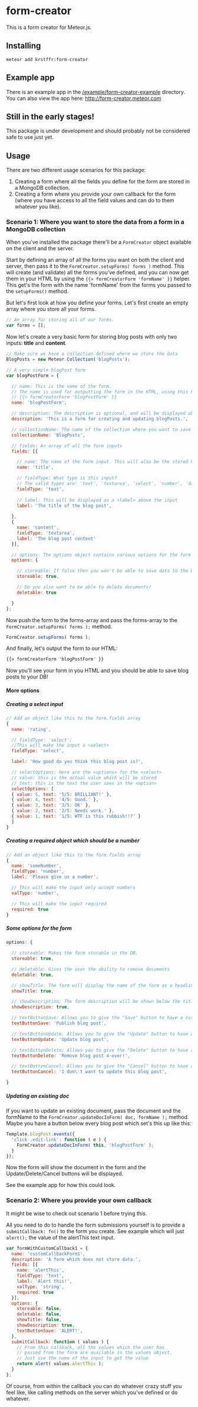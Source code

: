 form-creator
===================

This is a form creator for Meteor.js.


## Installing

```meteor add krstffr:form-creator```


## Example app

There is an example app in the [/example/form-creator-example](https://github.com/krstffr/meteor-form-creator/tree/master/example/form-creator-example) directory. You can also view the app here: http://form-creator.meteor.com


## Still in the early stages!

This package is under development and should probably not be considered safe to use just yet.


## Usage

There are two different usage scenarios for this package:

1. Creating a form where all the fields you define for the form are stored in a MongoDB collection.
2. Creating a form where you provide your own callback for the form (where you have access to all the field values and can do to them whatever you like).


### Scenario 1: Where you want to store the data from a form in a MongoDB collection

When you've installed the package there'll be a ```FormCreator``` object available on the client and the server. 

Start by defining an array of all the forms you want on both the client and server, then pass it to the ```FormCreator.setupForms( forms )``` method. This will create (and validate) all the forms you've defined, and you can now get them in your HTML by using the ```{{> formCreatorForm 'formName' }}``` helper. This get's the form with the name 'formName' from the forms you passed to the ```setupForms()``` method.

But let's first look at how you define your forms. Let's first create an empty array where you store all your forms.

```javascript
// An array for storing all of our forms.
var forms = [];
```

Now let's create a very basic form for storing blog posts with only two inputs: **title** and **content**.

```javascript
// Make sure we have a collection defined where we store the data
BlogPosts = new Meteor.Collection('blogPosts');

// A very simple blogPost form
var blogPostForm = {

  // name: This is the name of the form.
  // The name is used for outputting the form in the HTML, using this helper:
  // {{> formCreatorForm 'blogPostForm' }}
  name: 'blogPostForm',

  // description: The description is optional, and will be displayed above the form (if you want it to)
  description: 'This is a form for creating and updating blogPosts.',

  // collectionName: The name of the collection where you want to save the form data.
  collectionName: 'BlogPosts',

  // fields: An array of all the form inputs
  fields: [{

    // name: The name of the form input. This will also be the stored key in the DB.
    name: 'title',

    // fieldType: What type is this input?
    // The valid types are: 'text', 'textarea', 'select', 'number', 'date', 'password'
    fieldType: 'text',
	
    // label: This will be displayed as a <label> above the input
    label: 'The title of the blog post',
		
  },
  {
    name: 'content',
    fieldType: 'textarea',
    label: 'The blog post content'
  }],

  // options: The options object contains various options for the form
  options: {

    // storeable: If false then you won't be able to save data to the DB
    storeable: true,

    // Do you also want to be able to delete documents?
    deletable: true

  }
};
```

Now push the form to the forms-array and pass the forms-array to the ```FormCreator.setupForms( forms );``` method.

```javascript
FormCreator.setupForms( forms );
```

And finally, let's output the form to our HTML:
```HTML
{{> formCreatorForm 'blogPostForm' }}
```

Now you'll see your form in you HTML and you should be able to save blog posts to your DB!


#### More options

##### Creating a select input

```javascript
// Add an object like this to the form.fields array
{
  name: 'rating',

  // fieldType: 'select'; 
  //This will make the input a <select>
  fieldType: 'select',

  label: 'How good do you think this blog post is?',

  // selectOptions: Here are the <options> for the <select>
  // value: this is the actual value which will be stored
  // text: this is the text the user sees in the <option>
  selectOptions: [
  { value: 5, text: '5/5: BRILLIANT!' },
  { value: 4, text: '4/5: Good.' },
  { value: 3, text: '3/5: OK' },
  { value: 2, text: '2/5: Needs work.' },
  { value: 1, text: '1/5: WTF is this rubbish!!?' }
  ]
}
```

##### Creating a required object which should be a number

```javascript
// Add an object like this to the form.fields array
{
  name: 'someNumber',
  fieldType: 'number',
  label: 'Please give us a number',

  // This will make the input only accept numbers
  valType: 'number',

  // This will make the input required
  required: true
}
```

##### Some options for the form

```javascript
options: {

  // storeable: Makes the form storable in the DB.
  storeable: true,

  // deletable: Gives the user the ability to remove documents
  deletable: true,

  // showTitle: The form will display the name of the form as a headline at the top
  showTitle: true,

  // showDescription: The form description will be shown below the title
  showDescription: true,

  // textButtonSave: Allows you to give the "Save" button to have a custom text.
  textButtonSave: 'Publish blog post',

  // textButtonUpdate: Allows you to give the "Update" button to have a custom text.
  textButtonUpdate: 'Update blog post',

  // textButtonDelete: Allows you to give the "Delete" button to have a custom text.
  textButtonDelete: 'Remove blog post 4-ever!',

  // textButtonCancel: Allows you to give the "Cancel" button to have a custom text.
  textButtonCancel: 'I don\'t want to update this blog post',

}
```

##### Updating an existing doc

If you want to update an existing document, pass the document and the formName to the ```FormCreator.updateDocInForm( doc, formName );``` method. Maybe you have a button below every blog post which set's this up like this:

```javascript
Template.blogPost.events({
  'click .edit-link': function ( e ) {
    FormCreator.updateDocInForm( this, 'blogPostForm' );
  }
});
```

Now the form will show the document in the form and the Update/Delete/Cancel buttons will be displayed.

See the example app for how this could look.


### Scenario 2: Where you provide your own callback

It might be wise to check out scenario 1 before trying this.

All you need to do to handle the form submissions yourself is to provide a ```submitCallback: fn()``` to the form you create. See example which will just ```alert();``` the value of the alertThis text input.

```javascript
var formWithCustomCallback1 = {
  name: 'customCallbackForm1',
  description: 'A form which does not store data.',
  fields: [{
    name: 'alertThis',
    fieldType: 'text',
    label: 'Alert this!',
    valType: 'string',
    required: true
  }],
  options: {
    storeable: false,
    deletable: false,
    showTitle: false,
    showDescription: true,
    textButtonSave: 'ALERT!',
  },
  submitCallback: function ( values ) {
    // From this callback, all the values which the user has
    // passed from the form are available in the values object.
    // Just use the name of the input to get the value
    return alert( values.alertThis );
  }
};
```

Of course, from within the callback you can do whatever crazy stuff you feel like, like calling methods on the server which you've defined or do whatever.
